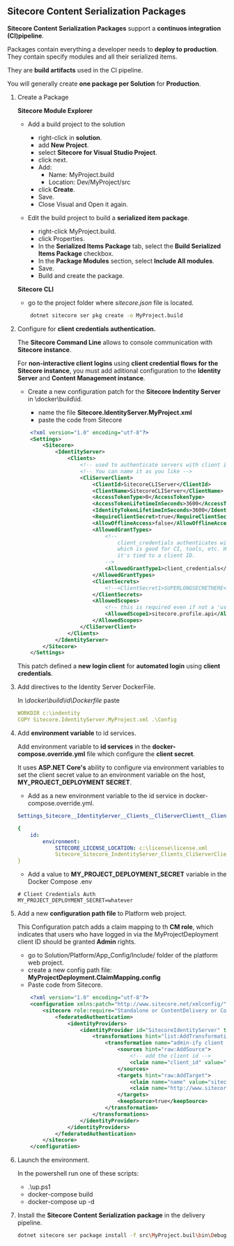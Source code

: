 ## Sitecore Content Serialization Packages

**Sitecore Content Serialization Packages** support a **continuos integration (CI)pipeline**.

Packages contain everything a developer needs to **deploy to production**. They contain specify modules and all their serialized items.

They are **build artifacts** used in the CI pipeline.

You will generally create **one package per Solution** for **Production**.

1. Create a Package

    **Sitecore Module Explorer**

    - Add a build project to the solution

        - right-click in **solution**.
        - add **New Project**.
        - select **Sitecore for Visual Studio Project**.
        - click next.
        - Add:
            - Name: MyProject.build
            - Location: Dev/MyProject/src
        - click **Create**.
        - Save.
        - Close Visual and Open it again.


    - Edit the build project to build a **serialized item package**.

        - right-click MyProject.build.
        - click Properties.
        - In the **Serialized Items Package** tab, select the **Build Serialized Items Package** checkbox.
        - In the **Package Modules** section, select **Include All modules**.
        - Save.
        - Build and create the package.

    **Sitecore CLI**

    - go to the project folder where *sitecore.json* file is located.
        
    ```sh 
        dotnet sitecore ser pkg create -o MyProject.build
    ```

2. Configure for **client credentials authentication.**

    The **Sitecore Command Line** allows to console communication with **Sitecore instance**.

    For **non-interactive client logins** using **client credential flows for the Sitecore instance**, you must add aditional configuration to the **Identity Server** and **Content Management instance**.

    - Create a new configuration patch for the **Sitecore Indentity Server** in \docker\build\id.

        - name the file **Sitecore.IdentityServer.MyProject.xml**
        - paste the code from Sitecore

    ```xml
        <?xml version="1.0" encoding="utf-8"?>
        <Settings>
            <Sitecore>
                <IdentityServer>
                    <Clients>
                        <!-- used to authenticate servers with client id and client secret -->
                        <!-- You can name it as you like -->
                        <CliServerClient>
                            <ClientId>SitecoreCLIServer</ClientId>
                            <ClientName>SitecoreCLIServer</ClientName>
                            <AccessTokenType>0</AccessTokenType>
                            <AccessTokenLifetimeInSeconds>3600</AccessTokenLifetimeInSeconds>
                            <IdentityTokenLifetimeInSeconds>3600</IdentityTokenLifetimeInSeconds>
                            <RequireClientSecret>true</RequireClientSecret>
                            <AllowOfflineAccess>false</AllowOfflineAccess>
                            <AllowedGrantTypes>
                                <!--
                                    client_credentials authenticates with client ID and client secret
                                    which is good for CI, tools, etc. However, it's not tied to a USER,
                                    it's tied to a client ID.
                                -->
                                <AllowedGrantType1>client_credentials</AllowedGrantType1>
                            </AllowedGrantTypes>
                            <ClientSecrets>
                                <!--<ClientSecret1>SUPERLONGSECRETHERE</ClientSecret1>-->
                            </ClientSecrets>
                            <AllowedScopes>
                                <!-- this is required even if not a 'user' for Sitecore to like us -->
                                <AllowedScope1>sitecore.profile.api</AllowedScope1>
                            </AllowedScopes>
                        </CliServerClient>
                    </Clients>
                </IdentityServer>
            </Sitecore>
        </Settings>

    ```

    This patch defined a **new login client** for **automated login** using **client credentials**.

3. Add directives to the Identity Server DockerFile.

    In *\docker\build\id\Dockerfile* paste

    ```yml
    WORKDIR c:\indentity
    COPY Sitecore.IdentityServer.MyProject.xml .\Config
    ```

4. Add **environment variable** to id services.

    Add environment variable to **id services** in the **docker-compose.override.yml** file which configure the **client secret**.

    It uses **ASP.NET Core's** ability to configure via environment variables to set the client secret value to an environment variable on the host, **MY_PROJECT_DEPLOYMENT SECRET**.

    - Add as a new environment variable to the id service in docker-compose.override.yml.

    ```yml
    Settings_Sitecore__IdentityServer__Clients__CliServerClientt__ClientSecrets__ClientSecret1: ${MY_PROJECT_DEPLOYMENT_SECRET}
    ```

    ```yml
    {
        id:
            environment:
                SITECORE_LICENSE_LOCATION: c:\license\license.xml
                Sitecore_Sitecore_IndentityServer_Clients_CliServerClient_ClientSecrets_ClientSecret1: ${ MY_PROJECT_DEPLOYMENT_SECRET}
    }
    ```

    - Add a value to **MY_PROJECT_DEPLOYMENT_SECRET** variable in the Docker Compose .env

    ```
    # Client Credentials Auth
    MY_PROJECT_DEPLOYMENT_SECRET=whatever
    ```

5. Add a new **configuration path file** to Platform web project.

    This Configuration patch adds a claim mapping to th **CM role**, which indicates that users who have logged in via the MyProjectDeployment client ID should be granted **Admin** rights.

    - go to Solution/Platform/App_Config/Include/ folder of the platform web project.
    - create a new config path file: **MyProjectDeployment.ClaimMapping.config**
    - Paste code from Sitecore.

    ```xml
        <?xml version="1.0" encoding="utf-8"?>
        <configuration xmlns:patch="http://www.sitecore.net/xmlconfig/" xmlns:role="http://www.sitecore.net/xmlconfig/role/" xmlns:set="http://www.sitecore.net/xmlconfig/set/">
            <sitecore role:require="Standalone or ContentDelivery or ContentManagement">
                <federatedAuthentication>
                    <identityProviders>
                        <identityProvider id="SitecoreIdentityServer" type="Sitecore.Owin.Authentication.IdentityServer.IdentityServerProvider, Sitecore.Owin.Authentication.IdentityServer" resolve="true">
                            <transformations hint="list:AddTransformation">
                                <transformation name="admin-ify client credentials users" type="Sitecore.Owin.Authentication.Services.DefaultTransformation, Sitecore.Owin.Authentication">
                                    <sources hint="raw:AddSource">
                                        <!-- add the client id -->
                                        <claim name="client_id" value="SitecoreCLIServer" />
                                    </sources>
                                    <targets hint="raw:AddTarget">
                                        <claim name="name" value="sitecore\superuser" />
                                        <claim name="http://www.sitecore.net/identity/claims/isAdmin" value="true" />
                                    </targets>
                                    <keepSource>true</keepSource>
                                </transformation>
                            </transformations>
                        </identityProvider>
                    </identityProviders>
                </federatedAuthentication>
            </sitecore>
        </configuration>
    ```

6. Launch the environment.

    In the powershell run one of these scripts:

    - .\up.ps1
    - docker-compose build
    - docker-compose up -d

6. Install the **Sitecore Content Serialization package** in the delivery pipeline.

    ```sh
    dotnet sitecore ser package install -f src\MyProject.buil\bin\Debug\MyProject.build.itempackage
    ```